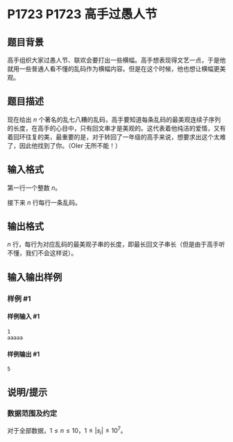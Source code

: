 # P1723 P1723 高手过愚人节

## 题目背景

高手组织大家过愚人节、联欢会要打出一些横幅。高手想表现得文艺一点，于是他就用一些普通人看不懂的乱码作为横幅内容。但是在这个时候，他也想让横幅更美观。


## 题目描述

现在给出 $n$ 个著名的乱七八糟的乱码，高手要知道每条乱码的最美观连续子序列的长度，在高手的心目中，只有回文串才是美观的。这代表着他纯洁的爱情，又有着回环往复的美，最重要的是，对于转回了一年级的高手来说，想要求出这个太难了，因此他找到了你。（OIer 无所不能！）


## 输入格式

第一行一个整数 $n$。

接下来 $n$ 行每行一条乱码。

## 输出格式

$n$ 行，每行为对应乱码的最美观子串的长度，即最长回文子串长（但是由于高手听不懂，我们不会这样说）。

## 输入输出样例

### 样例 #1

#### 样例输入 #1

```
1
aaaaa
```

#### 样例输出 #1

```
5
```

## 说明/提示

### 数据范围及约定

对于全部数据，$1\le n\le 10$，$1\le |s_i|\le 10^7$。
